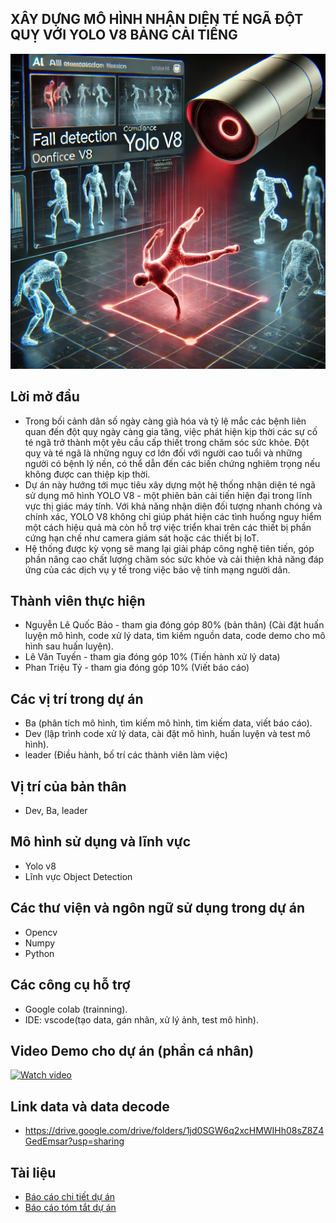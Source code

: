 ## XÂY DỰNG MÔ HÌNH NHẬN DIỆN TÉ NGÃ ĐỘT QUỴ VỚI YOLO V8 BẢNG CẢI TIẾNG
<img src="./assets_readme/titlewebp.png" alt="!!err image loading." width="700"/>

## Lời mở đầu 
- Trong bối cảnh dân số ngày càng già hóa và tỷ lệ mắc các bệnh liên quan đến đột quỵ ngày càng gia tăng, việc phát hiện kịp thời các sự cố té ngã trở thành một yêu cầu cấp thiết trong chăm sóc sức khỏe. Đột quỵ và té ngã là những nguy cơ lớn đối với người cao tuổi và những người có bệnh lý nền, có thể dẫn đến các biến chứng nghiêm trọng nếu không được can thiệp kịp thời.
- Dự án này hướng tới mục tiêu xây dựng một hệ thống nhận diện té ngã sử dụng mô hình YOLO V8 - một phiên bản cải tiến hiện đại trong lĩnh vực thị giác máy tính. Với khả năng nhận diện đối tượng nhanh chóng và chính xác, YOLO V8 không chỉ giúp phát hiện các tình huống nguy hiểm một cách hiệu quả mà còn hỗ trợ việc triển khai trên các thiết bị phần cứng hạn chế như camera giám sát hoặc các thiết bị IoT.
- Hệ thống được kỳ vọng sẽ mang lại giải pháp công nghệ tiên tiến, góp phần nâng cao chất lượng chăm sóc sức khỏe và cải thiện khả năng đáp ứng của các dịch vụ y tế trong việc bảo vệ tính mạng người dân.

## Thành viên thực hiện 
- Nguyễn Lê Quốc Bảo - tham gia đóng góp 80% (bản thân) (Cài đặt huấn luyện mô hình, code xử lý data, tìm kiếm nguồn data, code demo cho mô hình sau huấn luyện).
- Lê Văn Tuyến - tham gia đóng góp 10% (Tiến hành xử lý data)
- Phan Triệu Tỷ - tham gia đóng góp 10% (Viết báo cáo)

## Các vị trí trong dự án
- Ba (phân tích mô hình, tìm kiếm mô hình, tìm kiếm data, viết báo cáo).
- Dev (lập trình code xử lý data, cài đặt mô hình, huấn luyện và test mô hình).
- leader (Điều hành, bố trí các thành viên làm việc)

## Vị trí của bản thân
- Dev, Ba, leader

## Mô hình sử dụng và lĩnh vực 
- Yolo v8
- Lĩnh vực Object Detection

## Các thư viện và ngôn ngữ sử dụng trong dự án
- Opencv
- Numpy
- Python

## Các công cụ hỗ trợ 
- Google colab (trainning).
- IDE: vscode(tạo data, gán nhãn, xử lý ảnh, test mô hình).

## Video Demo cho dự án (phần cá nhân)
[![Watch video](https://img.youtube.com/vi/xeT9JaDhNn4/0.jpg)](https://www.youtube.com/watch?v=xeT9JaDhNn4)

## Link data và data decode
- https://drive.google.com/drive/folders/1jd0SGW6q2xcHMWIHh08sZ8Z4GedEmsar?usp=sharing

## Tài liệu
- [Báo cáo chi tiết dự án](report/Đồ%20án%20nhóm.doc)
- [Báo cáo tóm tắt dự án](report/Tóm%20Tắt.docx)


